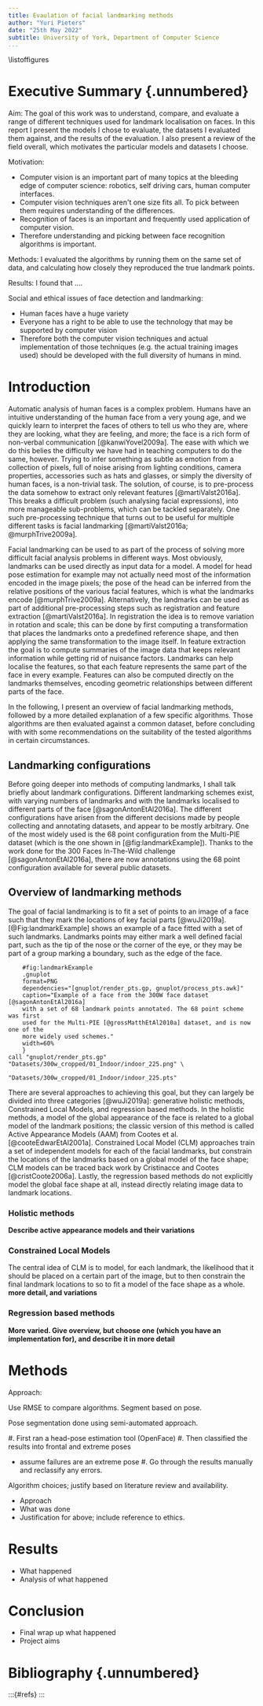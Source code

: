 ```yaml
---
title: Evaulation of facial landmarking methods
author: "Yuri Pieters"
date: "25th May 2022"
subtitle: University of York, Department of Computer Science
...
```


\listoffigures

# Executive Summary {.unnumbered}

Aim: The goal of this work was to understand, compare, and evaluate a range of
different techniques used for landmark localisation on faces. In this report I
present the models I chose to evaluate, the datasets I evaluated them against,
and the results of the evaluation. I also present a review of the field overall,
which motivates the particular models and datasets I choose.

Motivation:

- Computer vision is an important part of many topics at the bleeding edge of
  computer science: robotics, self driving cars, human computer interfaces.
- Computer vision techniques aren't one size fits all. To pick between them
  requires understanding of the differences.
- Recognition of faces is an important and frequently used application of
  computer vision.
- Therefore understanding and picking between face recognition algorithms is
  important.

Methods: I evaluated the algorithms by running them on the same set of data, and
calculating how closely they reproduced the true landmark points.

Results: I found that ....

Social and ethical issues of face detection and landmarking:

- Human faces have a huge variety
- Everyone has a right to be able to use the technology that may be supported by
  computer vision
- Therefore both the computer vision techniques and actual implementation of
  those techniques (e.g. the actual training images used) should be developed
  with the full diversity of humans in mind.


# Introduction

Automatic analysis of human faces is a complex problem. Humans have an intuitive
understanding of the human face from a very young age, and we quickly learn to
interpret the faces of others to tell us who they are, where they are looking,
what they are feeling, and more; the face is a rich form of non-verbal
communication [@kanwiYovel2009a]. The ease with which we do this belies the
difficulty we have had in teaching computers to do the same, however. Trying to
infer something as subtle as emotion from a collection of pixels, full of noise
arising from lighting conditions, camera properties, accessories such as hats
and glasses, or simply the diversity of human faces, is a non-trivial task. The
solution, of course, is to pre-process the data somehow to extract only relevant
features [@martiValst2016a]. This breaks a difficult problem (such analysing
facial expressions), into more manageable sub-problems, which can be tackled
separately. One such pre-processing technique that turns out to be useful for
multiple different tasks is facial landmarking [@martiValst2016a;
@murphTrive2009a].

Facial landmarking can be used to as part of the process of solving more
difficult facial analysis problems in different ways. Most obviously, landmarks
can be used directly as input data for a model. A model for head pose estimation
for example may not actually need most of the information encoded in the image
pixels; the pose of the head can be inferred from the relative positions of the
various facial features, which is what the landmarks encode [@murphTrive2009a].
Alternatively, the landmarks can be used as part of additional pre-processing
steps such as registration and feature extraction [@martiValst2016a]. In
registration the idea is to remove variation in rotation and scale; this can be
done by first computing a transformation that places the landmarks onto a
predefined reference shape, and then applying the same transformation to the
image itself. In feature extraction the goal is to compute summaries of the
image data that keeps relevant information while getting rid of nuisance
factors. Landmarks can help localise the features, so that each feature
represents the same part of the face in every example. Features can also be
computed directly on the landmarks themselves, encoding geometric relationships
between different parts of the face.

In the following, I present an overview of facial landmarking methods, followed
by a more detailed explanation of a few specific algorithms. Those algorithms
are then evaluated against a common dataset, before concluding with with some
recommendations on the suitability of the tested algorithms in certain
circumstances.

## Landmarking configurations

Before going deeper into methods of computing landmarks, I shall talk briefly
about landmark configurations. Different landmarking schemes exist, with varying
numbers of landmarks and with the landmarks localised to different parts of the
face [@sagonAntonEtAl2016a]. The different configurations have arisen from the
different decisions made by people collecting and annotating datasets, and
appear to be mostly arbitrary. One of the most widely used is the 68 point
configuration from the Multi-PIE dataset (which is the one shown in
[@fig:landmarkExample]). Thanks to the work done for the 300 Faces In-The-Wild
challenge [@sagonAntonEtAl2016a], there are now annotations using the 68 point
configuration available for several public datasets.

## Overview of landmarking methods

The goal of facial landmarking is to fit a set of points to an image of a face
such that they mark the locations of key facial parts [@wuJi2019a].
[@Fig:landmarkExample] shows an example of a face fitted with a set of such
landmarks. Landmarks points may either mark a well defined facial part, such as
the tip of the nose or the corner of the eye, or they may be part of a group
marking a boundary, such as the edge of the face.

```{
    #fig:landmarkExample
    .gnuplot
    format=PNG
    dependencies="[gnuplot/render_pts.gp, gnuplot/process_pts.awk]"
    caption="Example of a face from the 300W face dataset [@sagonAntonEtAl2016a]
    with a set of 68 landmark points annotated. The 68 point scheme was first
    used for the Multi-PIE [@grossMatthEtAl2010a] dataset, and is now one of the
    more widely used schemes."
    width=60%
    }
call "gnuplot/render_pts.gp" "Datasets/300w_cropped/01_Indoor/indoor_225.png" \
                             "Datasets/300w_cropped/01_Indoor/indoor_225.pts"
```

There are several approaches to achieving this goal, but they can largely be
divided into three categories [@wuJi2019a]: generative holistic methods,
Constrained Local Models, and regression based methods. In the holistic methods,
a model of the global appearance of the face is related to a global model of the
landmark positions; the classic version of this method is called Active
Appearance Models (AAM) from Cootes et al. [@cooteEdwarEtAl2001a]. Constrained
Local Model (CLM) approaches train a set of independent models for each of the
facial landmarks, but constrain the locations of the landmarks based on a global
model of the face shape; CLM models can be traced back work by
Cristinacce and Cootes [@cristCoote2006a]. Lastly, the regression based methods
do not explicitly model the global face shape at all, instead directly relating
image data to landmark locations.

### Holistic methods

**Describe active appearance models and their variations**

### Constrained Local Models

The central idea of CLM is to model, for each landmark, the likelihood that it
should be placed on a certain part of the image, but to then constrain the final
landmark locations to so to fit a model of the face shape as a whole. **more
detail, and variations**

### Regression based methods

**More varied. Give overview, but choose one (which you have an implementation
for), and describe it in more detail**


# Methods

Approach: 

Use RMSE to compare algorithms. Segment based on pose.

Pose segmentation done using semi-automated approach. 

#. First ran a head-pose estimation tool (OpenFace)
#. Then classified the results into frontal and extreme poses
   - assume failures are an extreme pose
#. Go through the results manually and reclassify any errors.

Algorithm choices; justify based on literature review and availability.

- Approach
- What was done
- Justification for above; include reference to ethics.

# Results

- What happened
- Analysis of what happened

# Conclusion

- Final wrap up what happened
- Project aims

# Bibliography {.unnumbered}

:::{#refs}
:::
